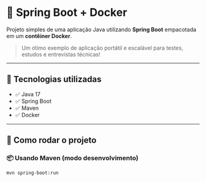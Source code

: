 # 🐳 Spring Boot + Docker

Projeto simples de uma aplicação Java utilizando **Spring Boot** empacotada em um **contêiner Docker**.

> Um ótimo exemplo de aplicação portátil e escalável para testes, estudos e entrevistas técnicas!

---

## 🔧 Tecnologias utilizadas

- ✅ Java 17
- ✅ Spring Boot
- ✅ Maven
- ✅ Docker

---

## 🚀 Como rodar o projeto

### 📦 Usando Maven (modo desenvolvimento)

```bash
mvn spring-boot:run

